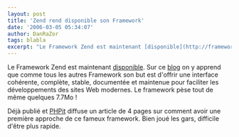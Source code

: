 ```yaml
---
layout: post
title: 'Zend rend disponible son Framework'
date: '2006-03-05 05:34:07'
author: DanRaZor
tags: blabla
excerpt: "Le Framework Zend est maintenant [disponible](http://framework.zend.com/).     \nSur ce [blog](http://www.sitepoint.com/blogs/2006/03/04/zend-framework-is-out/) on y apprend que comme tous les autres Framework son but est d'offrir une interface cohérente, complète, stable, documentée et maintenue pour faciliter les développements des sites Web      …"
---
```


Le Framework Zend est maintenant [disponible](http://framework.zend.com/).
Sur ce [blog](http://www.sitepoint.com/blogs/2006/03/04/zend-framework-is-out/) on y apprend que comme tous les autres Framework son but est d'offrir une interface cohérente, complète, stable, documentée et maintenue pour faciliter les développements des sites Web modernes.   Le framework pèse tout de même quelques 7.7Mo !

Déjà publié et [PHPit](http://www.phpit.net/article/first-look-zend-framework/) diffuse un article de 4 pages sur comment avoir une première approche de ce fameux framework.   Bien joué les gars, difficile d'être plus rapide.
